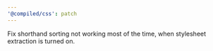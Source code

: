 ```yaml
---
'@compiled/css': patch
---
```


Fix shorthand sorting not working most of the time, when stylesheet extraction is turned on.
